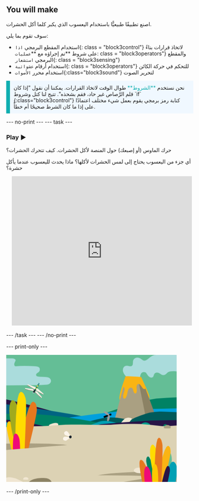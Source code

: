 ## You will make

اصنع تطبيقًا طبيعيًّا باستخدام اليعسوب الذي يكبر كلما أكل الحشرات.

سوف تقوم بما يلي:
+ استخدام المقطع البرمجي `اذا`{: class = "block3control"} لاتخاذ قرارات بناءً على شروط **تم إجراؤه مع **`عمليات`: class = "block3operators"} والمقطع البرمجي `استشعار`{: class = "block3sensing"}
+ استخدام أرقام `عشوائية`{: class = "block3operators"} للتحكم في حركة الكائن
+ استخدام محرر `الأصوات`{:class="block3sound"} لتحرير الصوت

<p style="border-left: solid; border-width:10px; border-color: #0faeb0; background-color: aliceblue; padding: 10px;">
نحن نستخدم <span style="color: #0faeb0">**الشروط**</span> طوال الوقت لاتخاذ القرارات. يمكننا أن نقول "إذا كان قلم الرَّصاص غير حاد، فقم بشحذه". تتيح لنا كتل وشروط `if` {:class="block3control"} كتابة رمز برمجي يقوم بعمل شيء مختلف اعتمادًا على إذا ما كان الشرط صحيحًا أم خطأً.</p>

--- no-print --- --- task ---

### Play ▶️
<div style="display: flex; flex-wrap: wrap">
<div style="flex-basis: 175px; flex-grow: 1">  
حرك الماوس (أو إصبعك) حول المنصة لأكل الحشرات. كيف تتحرك الحشرات؟

أي جزء من اليعسوب يحتاج إلى لمس الحشرات لأكلها؟ ماذا يحدث لليعسوب عندما يأكل حشرة؟
</div>
<div class="scratch-preview" style="margin-left: 15px;">
  <iframe allowtransparency="true" width="485" height="402" src="https://scratch.mit.edu/projects/embed/521688740/?autostart=false" frameborder="0"></iframe>
</div>
</div>

--- /task --- --- /no-print ---

--- print-only ---

![مشروع مكتمل](images/showcase_static.png)

--- /print-only ---
